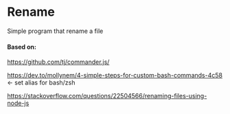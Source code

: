 # Rename
Simple program that rename a file

#### Based on:

https://github.com/tj/commander.js/

https://dev.to/mollynem/4-simple-steps-for-custom-bash-commands-4c58 <- set alias for bash/zsh

https://stackoverflow.com/questions/22504566/renaming-files-using-node-js
